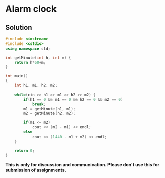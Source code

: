 # Alarm clock

## Solution

```c++
#include <iostream>
#include <cstdio>
using namespace std;

int getMinute(int h, int m) {
    return h*60+m;
}

int main()
{
    int h1, m1, h2, m2;

    while(cin >> h1 >> m1 >> h2 >> m2) {
        if(h1 == 0 && m1 == 0 && h2 == 0 && m2 == 0)
            break;
        m1 = getMinute(h1, m1);
        m2 = getMinute(h2, m2);

        if(m1 <= m2)
            cout << (m2 - m1) << endl;
        else
            cout << (1440 - m1 + m2) << endl;
    }

    return 0;
}

```


**This is only for discussion and communication. Please don't use this for submission of assignments.**